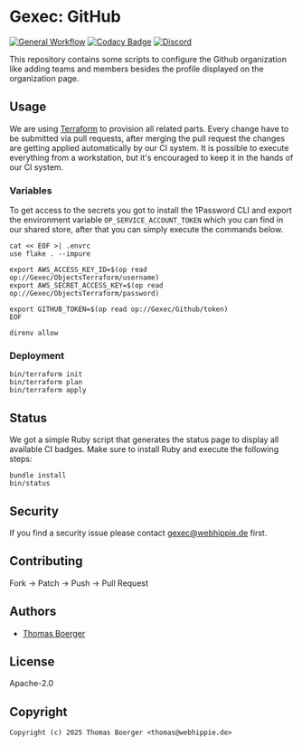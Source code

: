 # Gexec: GitHub

[![General Workflow](https://github.com/gexec/.github/actions/workflows/general.yml/badge.svg)](https://github.com/gexec/.github/actions/workflows/general.yml) [![Codacy Badge](https://app.codacy.com/project/badge/Grade/1f0977db4eba42e38b9796ae7edbb415)](https://app.codacy.com/gh/gexec/.github/dashboard?utm_source=gh&utm_medium=referral&utm_content=&utm_campaign=Badge_grade) [![Discord](https://img.shields.io/discord/1335976189025849395)](https://discord.gg/Yda8rD4ZkJ)

This repository contains some scripts to configure the Github organization like
adding teams and members besides the profile displayed on the organization page.

## Usage

We are using [Terraform][terraform] to provision all related parts. Every change
have to be submitted via pull requests, after merging the pull request the
changes are getting applied automatically by our CI system. It is possible to
execute everything from a workstation, but it's encouraged to keep it in the
hands of our CI system.

### Variables

To get access to the secrets you got to install the 1Password CLI and export the
environment variable `OP_SERVICE_ACCOUNT_TOKEN` which you can find in our shared
store, after that you can simply execute the commands below.

```console
cat << EOF >| .envrc
use flake . --impure

export AWS_ACCESS_KEY_ID=$(op read op://Gexec/ObjectsTerraform/username)
export AWS_SECRET_ACCESS_KEY=$(op read op://Gexec/ObjectsTerraform/password)

export GITHUB_TOKEN=$(op read op://Gexec/Github/token)
EOF

direnv allow
```

### Deployment

```console
bin/terraform init
bin/terraform plan
bin/terraform apply
```

## Status

We got a simple Ruby script that generates the status page to display all
available CI badges. Make sure to install Ruby and execute the following steps:

```console
bundle install
bin/status
```

## Security

If you find a security issue please contact
[gexec@webhippie.de](mailto:gexec@webhippie.de) first.

## Contributing

Fork -> Patch -> Push -> Pull Request

## Authors

*   [Thomas Boerger](https://github.com/tboerger)

## License

Apache-2.0

## Copyright

```console
Copyright (c) 2025 Thomas Boerger <thomas@webhippie.de>
```

[terraform]: https://www.terraform.io/

